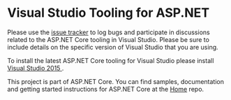 Visual Studio Tooling for ASP.NET
=================

Please use the [issue tracker](https://github.com/aspnet/Tooling/issues) to log bugs and participate in discussions related to the ASP.NET Core tooling in Visual Studio. Please be sure to include details on the specific version of Visual Studio that you are using.

To install the latest ASP.NET Core tooling for Visual Studio please install [Visual Studio 2015 ](https://www.visualstudio.com/downloads/visual-studio-2015-downloads-vs).

This project is part of ASP.NET Core. You can find samples, documentation and getting started instructions for ASP.NET Core at the [Home](https://github.com/aspnet/home) repo.
